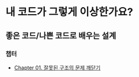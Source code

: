# 내 코드가 그렇게 이상한가요?
## 좋은 코드/나쁜 코드로 배우는 설계

### 챕터
* [Chapter 01. 잘못된 구조의 문제 깨닫기](Chapter01/Chapter01-잘못된%20구조의%20문제%20깨닫기.md)
